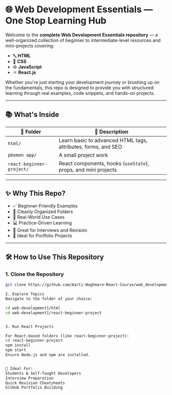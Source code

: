 # 🌐 Web Development Essentials — One Stop Learning Hub

Welcome to the **complete Web Development Essentials repository** — a well-organized collection of beginner to intermediate-level resources and mini-projects covering:

- 🔤 **HTML**
- 🎨 **CSS**
- ⚙️ **JavaScript**
- ⚛️ **React.js**

Whether you're just starting your development journey or brushing up on the fundamentals, this repo is designed to provide you with structured learning through real examples, code snippets, and hands-on projects.

---

## 📚 What's Inside

| 📁 Folder                | 📌 Description                                                        |
|------------------------   |-----------------------------------------------------------------------|
| `html/`                   | Learn basic to advanced HTML tags, attributes, forms, and SEO         |
| `pkemon app/`             | A small project work                                                  |
| `react-beginner-project/` | React components, hooks (`useState`), props, and mini projects        |

---

## ✨ Why This Repo?

- ✅ Beginner-Friendly Examples
- 📂 Cleanly Organized Folders
- 📌 Real-World Use Cases
- 💻 Practice-Driven Learning
- 🧠 Great for Interviews and Revision
- 🚀 Ideal for Portfolio Projects

---

## 🛠 How to Use This Repository

### 1. Clone the Repository

```bash
git clone https://github.com/Aarti-Waghmare-React-Course/web_development1.git

2. Explore Topics
Navigate to the folder of your choice:

cd web-development1/html
cd web-development1/react-beginner-project


3. Run React Projects

For React-based folders (like react-beginner-project):
cd react-beginner-project
npm install
npm start
Ensure Node.js and npm are installed.


🧱 Ideal For:
Students & Self-Taught Developers
Interview Preparation
Quick Revision Cheatsheets
GitHub Portfolio Building


